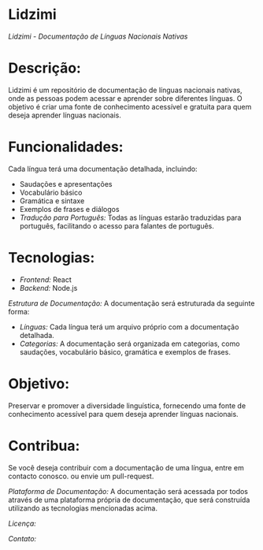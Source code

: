 # Lidzimi

*Lidzimi - Documentação de Línguas Nacionais Nativas*

# Descrição:
Lidzimi é um repositório de documentação de línguas nacionais nativas, onde as pessoas podem acessar e aprender sobre diferentes línguas. O objetivo é criar uma fonte de conhecimento acessível e gratuita para quem deseja aprender línguas nacionais.

# Funcionalidades:

 Cada língua terá uma documentação detalhada, incluindo:
- Saudações e apresentações
- Vocabulário básico
- Gramática e sintaxe
- Exemplos de frases e diálogos
- *Tradução para Português:* Todas as línguas estarão traduzidas para português, facilitando o acesso para falantes de português.

# Tecnologias:

- *Frontend:* React
- *Backend:* Node.js

*Estrutura de Documentação:*
A documentação será estruturada da seguinte forma:

- *Línguas:* Cada língua terá um arquivo próprio com a documentação detalhada.
- *Categorias:* A documentação será organizada em categorias, como saudações, vocabulário básico, gramática e exemplos de frases.

# Objetivo:
Preservar e promover a diversidade linguística, fornecendo uma fonte de conhecimento acessível para quem deseja aprender línguas nacionais.
# Contribua:
Se você deseja contribuir com a documentação de uma língua, entre em contacto conosco. ou envie um pull-request.

*Plataforma de Documentação:*
A documentação será acessada por todos através de uma plataforma própria de documentação, que será construída utilizando as tecnologias mencionadas acima.

*Licença:*

*Contato:*

